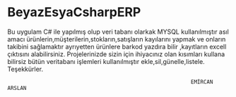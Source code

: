 # BeyazEsyaCsharpERP

Bu uygulam C# ile yapılmış olup veri tabanı olarkak MYSQL kullanılmıştır asıl amacı ürünlerin,müşterilerin,stokların,satışların kayılarını yapmak ve onların takibini sağlamaktır ayrıyetten ürünlere barkod yazdıra bilir ,kayıtların excell çıktısını alabilirsiniz. Projelerinizde sizin için ihiyacınız olan kısımları kullana bilirsiz bütün veritabanı işlemleri kullanılmıştır ekle,sil,günelle,listele.
Teşekkürler.

                                                              EMİRCAN ARSLAN 
